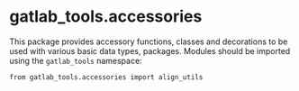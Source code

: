 # gatlab_tools.accessories

This package provides accessory functions, classes and decorations to be used with various basic data types, packages.
Modules should be imported using the `gatlab_tools` namespace:

    from gatlab_tools.accessories import align_utils


